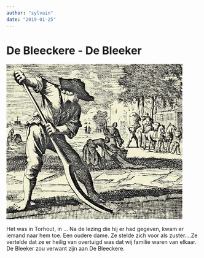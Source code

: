 ```yaml
---
author: "sylvain"
date: "2019-01-25"
---
```

# De Bleeckere - De Bleeker

![](./achtergrond.jpg)

Het was in Torhout, in ... Na de lezing die hij er had gegeven, kwam er iemand naar hem toe. Een oudere dame. Ze stelde zich voor als zuster....Ze vertelde dat ze er heilig van overtuigd was dat wij familie waren van elkaar. De Bleeker zou verwant zijn aan De Bleeckere.     

